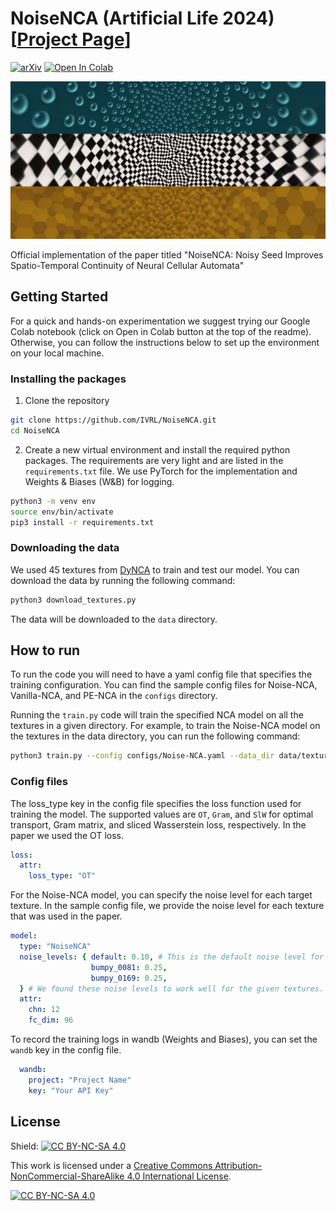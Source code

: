# NoiseNCA (Artificial Life 2024) [[Project Page](https://noisenca.github.io/)]

[![arXiv](https://img.shields.io/badge/arXiv-2108.00946-b31b1b.svg)](https://arxiv.org/abs/2404.06279) [![Open In Colab](https://colab.research.google.com/assets/colab-badge.svg)](https://colab.research.google.com/github/IVRL/NoiseNCA/blob/main/colab.ipynb)

![teaser](data/teaser.jpeg)

Official implementation of the paper titled "NoiseNCA: Noisy Seed Improves Spatio-Temporal Continuity of Neural Cellular
Automata"

## Getting Started

For a quick and hands-on experimentation we suggest trying our Google Colab notebook (click on Open in
Colab button at the top of the readme).
Otherwise, you can follow the instructions below to set up the environment on your local machine.

### Installing the packages

1. Clone the repository

```bash
git clone https://github.com/IVRL/NoiseNCA.git
cd NoiseNCA
```

2. Create a new virtual environment and install the required python packages.
   The requirements are very light and are listed in the `requirements.txt` file. We use PyTorch for the implementation
   and Weights & Biases (W&B) for logging.

```bash
python3 -m venv env
source env/bin/activate
pip3 install -r requirements.txt
```

### Downloading the data

We used 45 textures from [DyNCA](https://dynca.github.io/) to train and test our model.
You can download the data by running the following command:

```bash
python3 download_textures.py
```

The data will be downloaded to the `data` directory.

## How to run

To run the code you will need to have a yaml config file that specifies the training configuration.
You can find the sample config files for Noise-NCA, Vanilla-NCA, and PE-NCA in the `configs` directory.

Running the `train.py` code will train the specified NCA model on all the textures in a given directory.
For example, to train the Noise-NCA model on the textures in the data directory, you can run the following command:

```bash
python3 train.py --config configs/Noise-NCA.yaml --data_dir data/textures/
```

### Config files

The loss_type key in the config file specifies the loss function used for training the model.
The supported values are `OT`, `Gram`, and `SlW` for optimal transport, Gram matrix, and sliced Wasserstein loss,
respectively. In the paper we used the OT loss.

```yaml
loss:
  attr:
    loss_type: "OT"
```

For the Noise-NCA model, you can specify the noise level for each target texture. In the sample
config file, we provide the noise level for each texture that was used in the paper.

```yaml
model:
  type: "NoiseNCA"
  noise_levels: { default: 0.10, # This is the default noise level for images that are not listed below
                  bumpy_0081: 0.25,
                  bumpy_0169: 0.25,
  } # We found these noise levels to work well for the given textures.
  attr:
    chn: 12
    fc_dim: 96
```

To record the training logs in wandb (Weights and Biases), you can set the `wandb` key in the config file.

```yaml
  wandb:
    project: "Project Name"
    key: "Your API Key"
```

## License

Shield: [![CC BY-NC-SA 4.0][cc-by-nc-sa-shield]][cc-by-nc-sa]

This work is licensed under a
[Creative Commons Attribution-NonCommercial-ShareAlike 4.0 International License][cc-by-nc-sa].

[![CC BY-NC-SA 4.0][cc-by-nc-sa-image]][cc-by-nc-sa]

[cc-by-nc-sa]: http://creativecommons.org/licenses/by-nc-sa/4.0/

[cc-by-nc-sa-image]: https://licensebuttons.net/l/by-nc-sa/4.0/88x31.png

[cc-by-nc-sa-shield]: https://img.shields.io/badge/License-CC%20BY--NC--SA%204.0-lightgrey.svg
